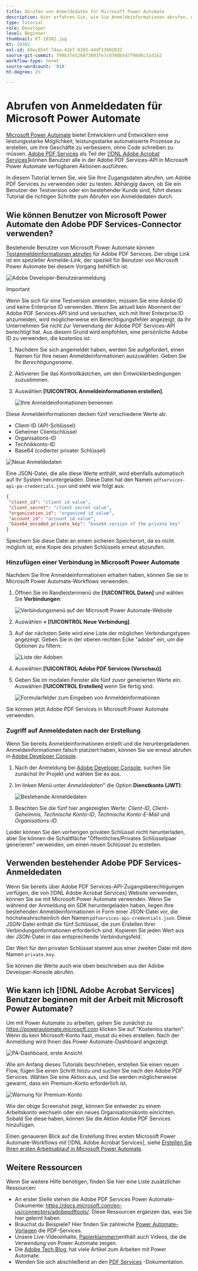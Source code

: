 ```yaml
---
title: Abrufen von Anmeldedaten für Microsoft Power Automate
description: Hier erfahren Sie, wie Sie Anmeldeinformationen abrufen, um Adobe PDF Services zu verwenden oder zu testen.
type: Tutorial
role: Developer
level: Beginner
thumbnail: KT-10382.jpg
kt: 10382
exl-id: 68ec654f-74aa-41b7-9103-44df13402032
source-git-commit: 799b37e526073893fe7c078db547798d6c31d1b2
workflow-type: tm+mt
source-wordcount: '918'
ht-degree: 2%

---
```


# Abrufen von Anmeldedaten für Microsoft Power Automate

[Microsoft Power Automate](https://powerautomate.microsoft.com/) bietet Entwicklern und Entwicklern eine leistungsstarke Möglichkeit, leistungsstarke automatisierte Prozesse zu erstellen, um ihre Geschäfte zu verbessern, ohne Code schreiben zu müssen. [Adobe PDF Services](https://us.flow.microsoft.com/en-us/connectors/shared_adobepdftools/adobe-pdf-services/) als Teil der [[!DNL Adobe Acrobat Services]](https://developer.adobe.com/document-services)können Benutzer alle in der Adobe PDF Services-API in Microsoft Power Automate verfügbaren Aktionen ausführen.

In diesem Tutorial lernen Sie, wie Sie Ihre Zugangsdaten abrufen, um Adobe PDF Services zu verwenden oder zu testen. Abhängig davon, ob Sie ein Benutzer der Testversion oder ein bestehender Kunde sind, führt dieses Tutorial die richtigen Schritte zum Abrufen von Anmeldedaten durch.

## Wie können Benutzer von Microsoft Power Automate den Adobe PDF Services-Connector verwenden?

Bestehende Benutzer von Microsoft Power Automate können [Testanmeldeinformationen abrufen](https://www.adobe.com/go/powerautomate_getstarted_de) für Adobe PDF Services. Der obige Link ist ein spezieller Anmelde-Link, der speziell für Benutzer von Microsoft Power Automate bei diesem Vorgang behilflich ist.

![Adobe Developer-Benutzeranmeldung](assets/credentials_1.png)


>[!IMPORTANT]
> Wenn Sie sich für eine Testversion anmelden, müssen Sie eine Adobe ID und keine Enterprise ID verwenden. Wenn Sie aktuell kein Abonnent der Adobe PDF Services-API sind und versuchen, sich mit Ihrer Enterprise ID anzumelden, wird möglicherweise ein Berechtigungsfehler angezeigt, da Ihr Unternehmen Sie nicht zur Verwendung der Adobe PDF Services-API berechtigt hat. Aus diesem Grund wird empfohlen, eine persönliche Adobe ID zu verwenden, die kostenlos ist.

1. Nachdem Sie sich angemeldet haben, werden Sie aufgefordert, einen Namen für Ihre neuen Anmeldeinformationen auszuwählen. Geben Sie Ihr *Berechtigungsname*.
1. Aktivieren Sie das Kontrollkästchen, um den Entwicklerbedingungen zuzustimmen.
1. Auswählen **[!UICONTROL Anmeldeinformationen erstellen]**.

   ![Ihre Anmeldeinformationen benennen](assets/credentials_2.png)

Diese Anmeldeinformationen decken fünf verschiedene Werte ab:

* Client-ID (API-Schlüssel)
* Geheimer Clientschlüssel
* Organisations-ID
* Technikkonto-ID
* Base64 (codierter privater Schlüssel)

![Neue Anmeldedaten](assets/credentials_3.png)

Eine JSON-Datei, die alle diese Werte enthält, wird ebenfalls automatisch auf Ihr System heruntergeladen. Diese Datei hat den Namen `pdfservices-api-pa-credentials.json` und sieht wie folgt aus:

```json
{
 "client_id": "client id value",
 "client_secret": "client secret value",
 "organization_id": "organized id value",
 "account_id": "account id value",
 "base64_encoded_private_key": "base64 version of the private key"
}
```

Speichern Sie diese Datei an einem sicheren Speicherort, da es nicht möglich ist, eine Kopie des privaten Schlüssels erneut abzurufen.

### Hinzufügen einer Verbindung in Microsoft Power Automate

Nachdem Sie Ihre Anmeldeinformationen erhalten haben, können Sie sie in Microsoft Power Automate-Workflows verwenden.

1. Öffnen Sie im Randleistenmenü die **[!UICONTROL Daten]** und wählen Sie **Verbindungen**:

   ![Verbindungsmenü auf der Microsoft Power Automate-Website](assets/credentials_4.png)

1. Auswählen **+ [!UICONTROL Neue Verbindung]**.

1. Auf der nächsten Seite wird eine Liste der möglichen Verbindungstypen angezeigt. Geben Sie in der oberen rechten Ecke &quot;adobe&quot; ein, um die Optionen zu filtern:

   ![Liste der Adoben](assets/credentials_5.png)

1. Auswählen **[!UICONTROL Adobe PDF Services (Vorschau)]**.
1. Geben Sie im modalen Fenster alle fünf zuvor generierten Werte ein. Auswählen **[!UICONTROL Erstellen]** wenn Sie fertig sind.

   ![Formularfelder zum Eingeben von Anmeldeinformationen](assets/credentials_6.png)

Sie können jetzt Adobe PDF Services in Microsoft Power Automate verwenden.

### Zugriff auf Anmeldedaten nach der Erstellung

Wenn Sie bereits Anmeldeinformationen erstellt und die heruntergeladenen Anmeldeinformationen falsch platziert haben, können Sie sie erneut abrufen in [Adobe Developer Console](https://developer.adobe.com/console).

1. Nach der Anmeldung bei [Adobe Developer Console](https://developer.adobe.com/console), suchen Sie zunächst Ihr Projekt und wählen Sie es aus.
1. Im linken Menü unter *Anmeldedaten*&quot; die Option **Dienstkonto (JWT)**:

   ![Bestehende Anmeldedaten](assets/credentials_7.png)

1. Beachten Sie die fünf hier angezeigten Werte: *Client-ID*, *Client-Geheimnis*, *Technische Konto-ID*, *Technische Konto-E-Mail* und *Organisations-ID*.

Leider können Sie den vorherigen privaten Schlüssel nicht herunterladen, aber Sie können die Schaltfläche &quot;Öffentliches/Privates Schlüsselpaar generieren&quot; verwenden, um einen neuen Schlüssel zu erstellen.

## Verwenden bestehender Adobe PDF Services-Anmeldedaten

Wenn Sie bereits über Adobe PDF Services-API-Zugangsberechtigungen verfügen, die von [!DNL Adobe Acrobat Services] Website verwenden, können Sie sie mit Microsoft Power Automate verwenden. Wenn Sie während der Anmeldung ein SDK heruntergeladen haben, liegen Ihre bestehenden Anmeldeinformationen in Form einer JSON-Datei vor, die höchstwahrscheinlich den Namen `pdfservices-api-credentials.json`. Diese JSON-Datei enthält die fünf Schlüssel, die zum Erstellen Ihrer Verbindungsinformationen erforderlich sind. Kopieren Sie jeden Wert aus der JSON-Datei in das entsprechende Verbindungsfeld.

Der Wert für den privaten Schlüssel stammt aus einer zweiten Datei mit dem Namen `private.key`.

Sie können die Werte auch wie oben beschrieben aus der Adobe Developer-Konsole abrufen.

## Wie kann ich [!DNL Adobe Acrobat Services] Benutzer beginnen mit der Arbeit mit Microsoft Power Automate?

Um mit Power Automate zu arbeiten, gehen Sie zunächst zu <https://powerautomate.microsoft.com> klicken Sie auf &quot;Kostenlos starten&quot;. Wenn du kein Microsoft-Konto hast, musst du eines erstellen. Nach der Anmeldung wird Ihnen das Power Automate-Dashboard angezeigt.

![PA-Dashboard, erste Ansicht](assets/credentials_8.png)

Wie am Anfang dieses Tutorials beschrieben, erstellen Sie einen neuen Flow, fügen Sie einen Schritt hinzu und suchen Sie nach den Adobe PDF Services. Wählen Sie eine Aktion aus, und Sie werden möglicherweise gewarnt, dass ein Premium-Konto erforderlich ist.

![Warnung für Premium-Konto](assets/credentials_9.png)

Wie der obige Screenshot zeigt, können Sie entweder zu einem Arbeitskonto wechseln oder ein neues Organisationskonto einrichten. Sobald Sie diese haben, können Sie die Aktion Adobe PDF Services hinzufügen.

Einen genaueren Blick auf die Erstellung Ihres ersten Microsoft Power Automate-Workflows mit [!DNL Adobe Acrobat Services], siehe [Erstellen Sie Ihren ersten Arbeitsablauf in Microsoft Power Automate](https://experienceleague.adobe.com/docs/document-services/tutorials/pdfservices/create-workflow-power-automate.html).

## Weitere Ressourcen

Wenn Sie weitere Hilfe benötigen, finden Sie hier eine Liste zusätzlicher Ressourcen:

* An erster Stelle stehen die Adobe PDF Services Power Automate-Dokumente: <https://docs.microsoft.com/en-us/connectors/adobepdftools/>. Diese Ressourcen ergänzen das, was Sie hier gelernt haben.
* Brauchst du Beispiele? Hier finden Sie zahlreiche [Power Automate-Vorlagen](https://powerautomate.microsoft.com/en-us/connectors/details/shared_adobepdftools/adobe-pdf-services/) die PDF-Services.
* Unsere Live-Videoinhalte, [Papierklammern](https://www.youtube.com/playlist?list=PLcVEYUqU7VRe4sT-Bf8flvRz1XXUyGmtF)enthält auch Videos, die die Verwendung von Power Automate zeigen.
* Die [Adobe Tech Blog.](https://medium.com/adobetech/tagged/microsoft-power-automate) hat viele Artikel zum Arbeiten mit Power Automate.
* Wenden Sie sich abschließend an den [PDF Services](https://developer.adobe.com/document-services/docs/overview/) -Dokumentation.
